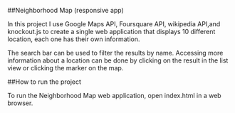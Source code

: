 ##Neighborhood Map (responsive app)

In this project I use Google Maps API, Foursquare API,  wikipedia API,and knockout.js to create a single web application  that displays  10 different location,
each one has their own information.

The search bar can be used to filter the results by name.
Accessing more information about a location can be done by clicking on the result in the list view or clicking the marker on the map.
 
 
 
 
##How to run the project

To run the Neighborhood Map web application, open index.html in a web browser.
